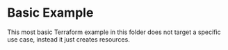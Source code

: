 # Basic Example

This most basic Terraform example in this folder does not target a specific use case, instead it just creates resources.
